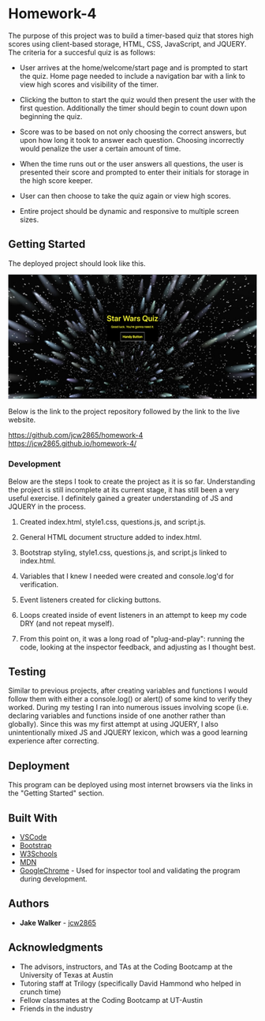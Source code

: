 # Homework-4

The purpose of this project was to build a timer-based quiz that stores high scores using client-based storage, HTML, CSS, JavaScript, and JQUERY. The criteria for a succesful quiz is as follows:

* User arrives at the home/welcome/start page and is prompted to start the quiz. Home page needed to include a navigation bar with a link to view high scores and visibility of the timer.

* Clicking the button to start the quiz would then present the user with the first question. Additionally the timer should begin to count down upon beginning the quiz. 

* Score was to be based on not only choosing the correct answers, but upon how long it took to answer each question. Choosing incorrectly would penalize the user a certain amount of time. 

* When the time runs out or the user answers all questions, the user is presented their score and prompted to enter their initials for storage in the high score keeper. 

* User can then choose to take the quiz again or view high scores. 

* Entire project should be dynamic and responsive to multiple screen sizes. 

## Getting Started

The deployed project should look like this.

![DeployedProject](screenshot.png)

Below is the link to the project repository followed by the link to the live website. 

https://github.com/jcw2865/homework-4
https://jcw2865.github.io/homework-4/

### Development

Below are the steps I took to create the project as it is so far. Understanding the project is still incomplete at its current stage, it has still been a very useful exercise. I definitely gained a greater understanding of JS and JQUERY in the process. 

1. Created index.html, style1.css, questions.js, and script.js. 

2. General HTML document structure added to index.html. 

3. Bootstrap styling, style1.css, questions.js, and script.js linked to index.html. 

4. Variables that I knew I needed were created and console.log'd for verification. 

5. Event listeners created for clicking buttons.

6. Loops created inside of event listeners in an attempt to keep my code DRY (and not repeat myself). 

7. From this point on, it was a long road of "plug-and-play": running the code, looking at the inspector feedback, and adjusting as I thought best.

## Testing

Similar to previous projects, after creating variables and functions I would follow them with either a console.log() or alert() of some kind to verify they worked. During my testing I ran into numerous issues involving scope (i.e. declaring variables and functions inside of one another rather than globally). Since this was my first attempt at using JQUERY, I also unintentionally mixed JS and JQUERY lexicon, which was a good learning experience after correcting. 

## Deployment

This program can be deployed using most internet browsers via the links in the "Getting Started" section. 

## Built With

* [VSCode](https://code.visualstudio.com/)
* [Bootstrap](https://getbootstrap.com/)
* [W3Schools](https://www.w3schools.com/)
* [MDN](https://developer.mozilla.org/en-US/)
* [GoogleChrome](https://www.google.com/chrome/) - Used for inspector tool and validating the program during development. 

<!-- ## Contributing

Please read [CONTRIBUTING.md](https://gist.github.com/PurpleBooth/b24679402957c63ec426) for details on our code of conduct, and the process for submitting pull requests to us. -->

## Authors

* **Jake Walker** - [jcw2865](https://github.com/jcw2865)

<!-- See also the list of [contributors](https://github.com/your/project/contributors) who participated in this project. -->

<!-- ## License

This project is licensed under the MIT License - see the [LICENSE.md](LICENSE.md) file for details -->

## Acknowledgments

* The advisors, instructors, and TAs at the Coding Bootcamp at the University of Texas at Austin
* Tutoring staff at Trilogy (specifically David Hammond who helped in crunch time)
* Fellow classmates at the Coding Bootcamp at UT-Austin
* Friends in the industry